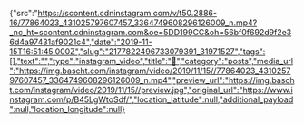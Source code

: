 {"src":"https://scontent.cdninstagram.com/v/t50.2886-16/77864023_431025797607457_3364749608296126009_n.mp4?_nc_ht=scontent.cdninstagram.com&oe=5DD199CC&oh=56bf0f692d9f2e36d4a97431af9021c4","date":"2019-11-15T16:51:45.000Z","slug":"2177822496733079391_31971527","tags":[],"text":"","type":"instagram_video","title":"🎡","category":"posts","media_url":"https://img.bascht.com/instagram/video/2019/11/15//77864023_431025797607457_3364749608296126009_n.mp4","preview_url":"https://img.bascht.com/instagram/video/2019/11/15//preview.jpg","original_url":"https://www.instagram.com/p/B45LgWtoSdf/","location_latitude":null,"additional_payload":null,"location_longitude":null}